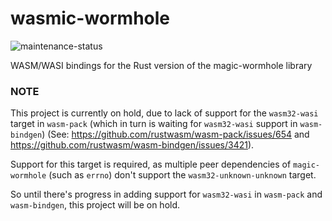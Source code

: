 # wasmic-wormhole

![maintenance-status](https://img.shields.io/badge/maintenance-experimental-blue.svg)

WASM/WASI bindings for the Rust version of the magic-wormhole library

### NOTE

This project is currently on hold, due to lack of support for the `wasm32-wasi` target in `wasm-pack` (which in turn is waiting for `wasm32-wasi` support in `wasm-bindgen`) (See: https://github.com/rustwasm/wasm-pack/issues/654 and https://github.com/rustwasm/wasm-bindgen/issues/3421).

Support for this target is required, as multiple peer dependencies of `magic-wormhole` (such as `errno`) don't support the `wasm32-unknown-unknown` target.

So until there's progress in adding support for `wasm32-wasi` in `wasm-pack` and `wasm-bindgen`, this project will be on hold.
